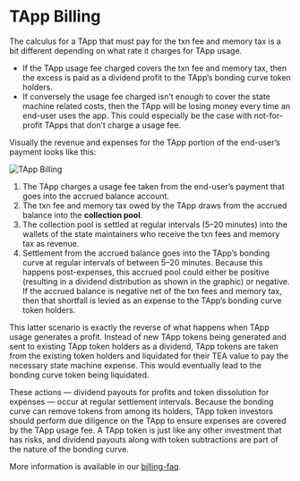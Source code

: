 # TApp Billing

The calculus for a TApp that must pay for the txn fee and memory tax is a bit different depending on what rate it charges for TApp usage.

* If the TApp usage fee charged covers the txn fee and memory tax, then the excess is paid as a dividend profit to the TApp’s bonding curve token holders.
* If conversely the usage fee charged isn’t enough to cover the state machine related costs, then the TApp will be losing money every time an end-user uses the app. This could especially be the case with not-for-profit TApps that don’t charge a usage fee.

Visually the revenue and expenses for the TApp portion of the end-user’s payment looks like this:

![TApp Billing](https://user-images.githubusercontent.com/86096370/218186872-384f76cf-4695-4b0f-b9b4-7c5c484f162c.png)

1. The TApp charges a usage fee taken from the end-user’s payment that goes into the accrued balance account.
1. The txn fee and memory tax owed by the TApp draws from the accrued balance into the **collection pool**.
1. The collection pool is settled at regular intervals (5–20 minutes) into the wallets of the state maintainers who receive the txn fees and memory tax as revenue.
1. Settlement from the accrued balance goes into the TApp’s bonding curve at regular intervals of between 5–20 minutes. Because this happens post-expenses, this accrued pool could either be positive (resulting in a dividend distribution as shown in the graphic) or negative. If the accrued balance is negative net of the txn fees and memory tax, then that shortfall is levied as an expense to the TApp’s bonding curve token holders.

This latter scenario is exactly the reverse of what happens when TApp usage generates a profit. Instead of new TApp tokens being generated and sent to existing TApp token holders as a dividend, TApp tokens are taken from the existing token holders and liquidated for their TEA value to pay the necessary state machine expense. This would eventually lead to the bonding curve token being liquidated.

These actions — dividend payouts for profits and token dissolution for expenses — occur at regular settlement intervals. Because the bonding curve can remove tokens from among its holders, TApp token investors should perform due diligence on the TApp to ensure expenses are covered by the TApp usage fee. A TApp token is just like any other investment that has risks, and dividend payouts along with token subtractions are part of the nature of the bonding curve.

More information is available in our [billing-faq](t-rust/obsidian/_gitbook-dev-docs/030_billing/billing-faq.md).
